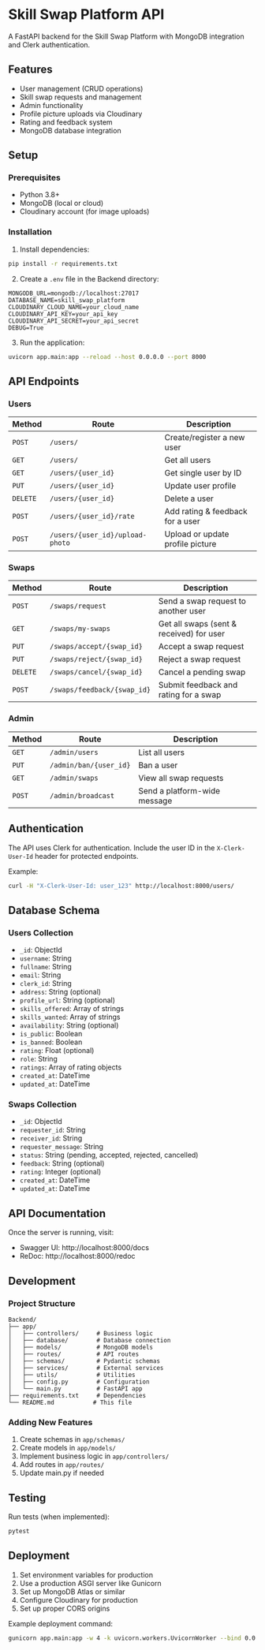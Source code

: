 # Skill Swap Platform API

A FastAPI backend for the Skill Swap Platform with MongoDB integration and Clerk authentication.

## Features

- User management (CRUD operations)
- Skill swap requests and management
- Admin functionality
- Profile picture uploads via Cloudinary
- Rating and feedback system
- MongoDB database integration

## Setup

### Prerequisites

- Python 3.8+
- MongoDB (local or cloud)
- Cloudinary account (for image uploads)

### Installation

1. Install dependencies:
```bash
pip install -r requirements.txt
```

2. Create a `.env` file in the Backend directory:
```env
MONGODB_URL=mongodb://localhost:27017
DATABASE_NAME=skill_swap_platform
CLOUDINARY_CLOUD_NAME=your_cloud_name
CLOUDINARY_API_KEY=your_api_key
CLOUDINARY_API_SECRET=your_api_secret
DEBUG=True
```

3. Run the application:
```bash
uvicorn app.main:app --reload --host 0.0.0.0 --port 8000
```

## API Endpoints

### Users

| Method | Route | Description |
|--------|-------|-------------|
| `POST` | `/users/` | Create/register a new user |
| `GET` | `/users/` | Get all users |
| `GET` | `/users/{user_id}` | Get single user by ID |
| `PUT` | `/users/{user_id}` | Update user profile |
| `DELETE` | `/users/{user_id}` | Delete a user |
| `POST` | `/users/{user_id}/rate` | Add rating & feedback for a user |
| `POST` | `/users/{user_id}/upload-photo` | Upload or update profile picture |

### Swaps

| Method | Route | Description |
|--------|-------|-------------|
| `POST` | `/swaps/request` | Send a swap request to another user |
| `GET` | `/swaps/my-swaps` | Get all swaps (sent & received) for user |
| `PUT` | `/swaps/accept/{swap_id}` | Accept a swap request |
| `PUT` | `/swaps/reject/{swap_id}` | Reject a swap request |
| `DELETE` | `/swaps/cancel/{swap_id}` | Cancel a pending swap |
| `POST` | `/swaps/feedback/{swap_id}` | Submit feedback and rating for a swap |

### Admin

| Method | Route | Description |
|--------|-------|-------------|
| `GET` | `/admin/users` | List all users |
| `PUT` | `/admin/ban/{user_id}` | Ban a user |
| `GET` | `/admin/swaps` | View all swap requests |
| `POST` | `/admin/broadcast` | Send a platform-wide message |

## Authentication

The API uses Clerk for authentication. Include the user ID in the `X-Clerk-User-Id` header for protected endpoints.

Example:
```bash
curl -H "X-Clerk-User-Id: user_123" http://localhost:8000/users/
```

## Database Schema

### Users Collection
- `_id`: ObjectId
- `username`: String
- `fullname`: String
- `email`: String
- `clerk_id`: String
- `address`: String (optional)
- `profile_url`: String (optional)
- `skills_offered`: Array of strings
- `skills_wanted`: Array of strings
- `availability`: String (optional)
- `is_public`: Boolean
- `is_banned`: Boolean
- `rating`: Float (optional)
- `role`: String
- `ratings`: Array of rating objects
- `created_at`: DateTime
- `updated_at`: DateTime

### Swaps Collection
- `_id`: ObjectId
- `requester_id`: String
- `receiver_id`: String
- `requester_message`: String
- `status`: String (pending, accepted, rejected, cancelled)
- `feedback`: String (optional)
- `rating`: Integer (optional)
- `created_at`: DateTime
- `updated_at`: DateTime

## API Documentation

Once the server is running, visit:
- Swagger UI: http://localhost:8000/docs
- ReDoc: http://localhost:8000/redoc

## Development

### Project Structure
```
Backend/
├── app/
│   ├── controllers/     # Business logic
│   ├── database/        # Database connection
│   ├── models/          # MongoDB models
│   ├── routes/          # API routes
│   ├── schemas/         # Pydantic schemas
│   ├── services/        # External services
│   ├── utils/           # Utilities
│   ├── config.py        # Configuration
│   └── main.py          # FastAPI app
├── requirements.txt     # Dependencies
└── README.md           # This file
```

### Adding New Features

1. Create schemas in `app/schemas/`
2. Create models in `app/models/`
3. Implement business logic in `app/controllers/`
4. Add routes in `app/routes/`
5. Update main.py if needed

## Testing

Run tests (when implemented):
```bash
pytest
```

## Deployment

1. Set environment variables for production
2. Use a production ASGI server like Gunicorn
3. Set up MongoDB Atlas or similar
4. Configure Cloudinary for production
5. Set up proper CORS origins

Example deployment command:
```bash
gunicorn app.main:app -w 4 -k uvicorn.workers.UvicornWorker --bind 0.0.0.0:8000
```
